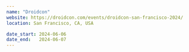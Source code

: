 ```yaml
---
name: "Droidcon"
website: https://droidcon.com/events/droidcon-san-francisco-2024/
location: San Francisco, CA, USA

date_start: 2024-06-06
date_end:   2024-06-07
---
```

